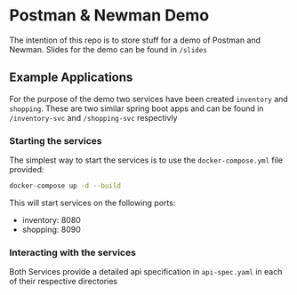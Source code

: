 # Postman & Newman Demo
The intention of this repo is to store stuff for a demo of Postman and Newman. Slides for the demo can be found in `/slides`

## Example Applications
For the purpose of the demo two services have been created `inventory` and `shopping`. These are two similar spring boot apps and can be found in `/inventory-svc` and `/shopping-svc` respectivly 

### Starting the services
The simplest way to start the services is to use the `docker-compose.yml` file provided:

```bash
docker-compose up -d --build
```

This will start services on the following ports:

- inventory: 8080
- shopping: 8090

### Interacting with the services
Both Services provide a detailed api specification in `api-spec.yaml` in each of their respective directories

